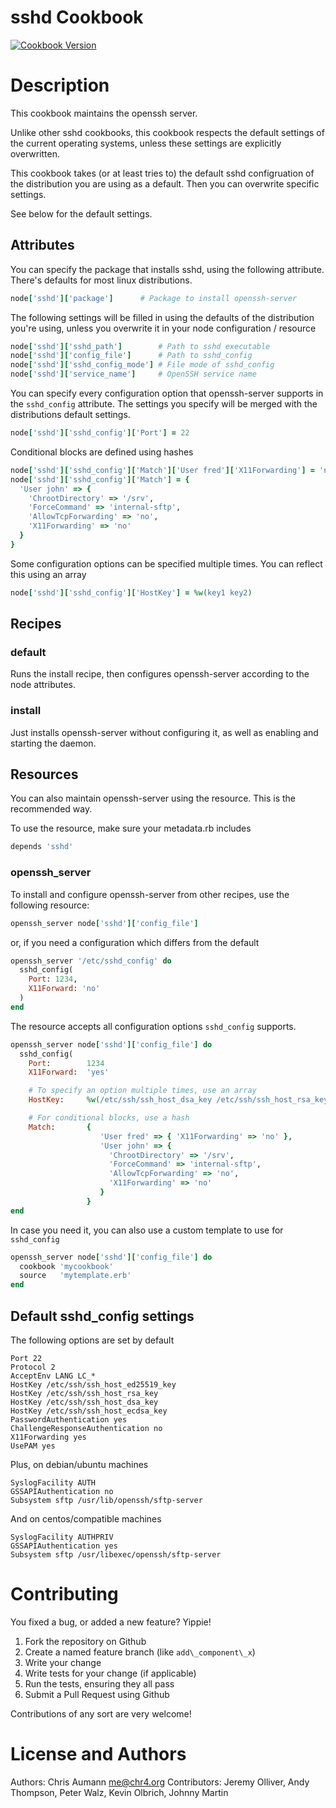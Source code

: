 # sshd Cookbook

[![Cookbook Version](https://img.shields.io/cookbook/v/sshd.svg)](https://supermarket.chef.io/cookbooks/sshd)

# Description

This cookbook maintains the openssh server.

Unlike other sshd cookbooks, this cookbook respects the default settings of the
current operating systems, unless these settings are explicitly overwritten.

This cookbook takes (or at least tries to) the default sshd configruation of the
distribution you are using as a default. Then you can overwrite specific
settings.

See below for the default settings.


## Attributes

You can specify the package that installs sshd, using the following attribute.
There's  defaults for most linux distributions.

```ruby
node['sshd']['package']      # Package to install openssh-server
```

The following settings will be filled in using the defaults of the distribution you're using, unless you overwrite it in your node configuration / resource

```ruby
node['sshd']['sshd_path']        # Path to sshd executable
node['sshd']['config_file']      # Path to sshd_config
node['sshd']['sshd_config_mode'] # File mode of sshd_config
node['sshd']['service_name']     # OpenSSH service name
```

You can specify every configuration option that openssh-server supports in the
`sshd_config` attribute. The settings you specify will be merged with the
distributions default settings.

```ruby
node['sshd']['sshd_config']['Port'] = 22
```

Conditional blocks are defined using hashes

```ruby
node['sshd']['sshd_config']['Match']['User fred']['X11Forwarding'] = 'no'
node['sshd']['sshd_config']['Match'] = {
  'User john' => {
    'ChrootDirectory' => '/srv',
    'ForceCommand' => 'internal-sftp',
    'AllowTcpForwarding' => 'no',
    'X11Forwarding' => 'no'
  }
}
```

Some configuration options can be specified multiple times. You can reflect this
using an array

```ruby
node['sshd']['sshd_config']['HostKey'] = %w(key1 key2)
```


## Recipes

### default

Runs the install recipe, then configures openssh-server according to the node attributes.

### install

Just installs openssh-server without configuring it, as well as enabling and starting the daemon.


## Resources

You can also maintain openssh-server using the resource. This is the
recommended way.

To use the resource, make sure your metadata.rb includes

```ruby
depends 'sshd'
```

### openssh\_server

To install and configure openssh-server from other recipes, use the following resource:

```ruby
openssh_server node['sshd']['config_file']
```

or, if you need a configuration which differs from the default

```ruby
openssh_server '/etc/sshd_config' do
  sshd_config(
    Port: 1234,
    X11Forward: 'no'
  )
end
```

The resource accepts all configuration options `sshd_config` supports.

```ruby
openssh_server node['sshd']['config_file'] do
  sshd_config(
    Port:        1234
    X11Forward:  'yes'

    # To specify an option multiple times, use an array
    HostKey:     %w(/etc/ssh/ssh_host_dsa_key /etc/ssh/ssh_host_rsa_key)

    # For conditional blocks, use a hash
    Match:       {
                    'User fred' => { 'X11Forwarding' => 'no' },
                    'User john' => {
                      'ChrootDirectory' => '/srv',
                      'ForceCommand' => 'internal-sftp',
                      'AllowTcpForwarding' => 'no',
                      'X11Forwarding' => 'no'
                    }
                 }
end
```

In case you need it, you can also use a custom template to use for `sshd_config`

```ruby
openssh_server node['sshd']['config_file'] do
  cookbook 'mycookbook'
  source   'mytemplate.erb'
end
```


## Default sshd\_config settings

The following options are set by default

```
Port 22
Protocol 2
AcceptEnv LANG LC_*
HostKey /etc/ssh/ssh_host_ed25519_key
HostKey /etc/ssh/ssh_host_rsa_key
HostKey /etc/ssh/ssh_host_dsa_key
HostKey /etc/ssh/ssh_host_ecdsa_key
PasswordAuthentication yes
ChallengeResponseAuthentication no
X11Forwarding yes
UsePAM yes
```

Plus, on debian/ubuntu machines

```
SyslogFacility AUTH
GSSAPIAuthentication no
Subsystem sftp /usr/lib/openssh/sftp-server
```

And on centos/compatible machines

```
SyslogFacility AUTHPRIV
GSSAPIAuthentication yes
Subsystem sftp /usr/libexec/openssh/sftp-server
```

# Contributing

You fixed a bug, or added a new feature? Yippie!

1. Fork the repository on Github
2. Create a named feature branch (like `add\_component\_x`)
3. Write your change
4. Write tests for your change (if applicable)
5. Run the tests, ensuring they all pass
6. Submit a Pull Request using Github

Contributions of any sort are very welcome!

# License and Authors

Authors: Chris Aumann <me@chr4.org>
Contributors: Jeremy Olliver, Andy Thompson, Peter Walz, Kevin Olbrich, Johnny Martin

